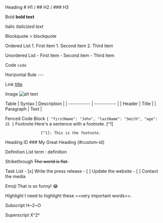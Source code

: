 Heading             # H1 / ## H2 / ### H3

Bold	            **bold text**

Italic	            *italicized text*

Blockquote	        > blockquote

Ordered List	    1. First item
                    1. Second item
                    2. Third item

Unordered List	    - First item
                    - Second item
                    - Third item

Code	            `code`

Horizontal Rule	    ---

Link	            [title](https://www.example.com)

Image	            ![alt text](image.jpg)

Table	            | Syntax | Description |
                    | ----------- | ----------- |
                    | Header | Title |
                    | Paragraph | Text |

Fenced Code Block	```
                    {
                    "firstName": "John",
                    "lastName": "Smith",
                    "age": 25
                    }
                    ```
Footnote	        Here's a sentence with a footnote. [^1]

                    [^1]: This is the footnote.

Heading ID	        ### My Great Heading {#custom-id}

Definition List	    term
                    : definition

Strikethrough	    ~~The world is flat.~~

Task List	        - [x] Write the press release
                    - [ ] Update the website
                    - [ ] Contact the media

Emoji               That is so funny! :joy:

Highlight	        I need to highlight these ==very important words==.

Subscript	        H~2~O

Superscript	        X^2^















